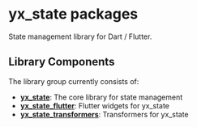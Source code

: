 # yx_state packages

State management library for Dart / Flutter.

## Library Components

The library group currently consists of:

- **[yx_state](packages/yx_state)**: The core library for state management
- **[yx_state_flutter](packages/yx_state_flutter)**: Flutter widgets for yx_state
- **[yx_state_transformers](packages/yx_state_transformers)**: Transformers for yx_state
